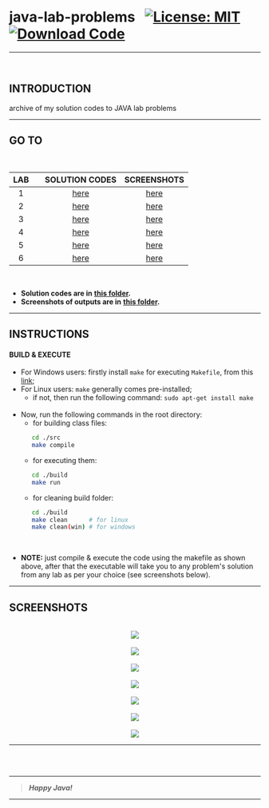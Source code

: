 # java-lab-problems &nbsp; [![License: MIT](https://img.shields.io/badge/License-MIT-yellow.svg)](https://opensource.org/licenses/MIT) [![Download Code](https://img.shields.io/badge/Download-Code-red.svg)](https://github.com/code-chaser/java-lab-problems/archive/refs/heads/main.zip)

___

<br>

## INTRODUCTION
archive of my solution codes to JAVA lab problems
___


## GO TO

<br>
   
|LAB||SOLUTION CODES|SCREENSHOTS|
|:-:|-|:-:|:-:|
|1||[here](./src/java_labs/lab_1)|[here](./screenshots/java_labs/lab_1)|
|2||[here](./src/java_labs/lab_2)|[here](./screenshots/java_labs/lab_2)|
|3||[here](./src/java_labs/lab_3)|[here](./screenshots/java_labs/lab_3)|
|4||[here](./src/java_labs/lab_4)|[here](./screenshots/java_labs/lab_4)|
|5||[here](./src/java_labs/lab_5)|[here](./screenshots/java_labs/lab_5)|
|6||[here](./src/java_labs/lab_5)|[here](./screenshots/java_labs/lab_5)|

<br>
   
- **Solution codes are in** [**this folder**](./src/java_labs)**.** 
- **Screenshots of outputs are in** [**this folder**](./screenshots/java_labs)**.**

___



## INSTRUCTIONS
#### BUILD & EXECUTE
- For Windows users: firstly install ` make ` for executing ` Makefile `, from this [link](https://stackoverflow.com/questions/32127524/how-to-install-and-use-make-in-windows);
- For Linux users: ` make ` generally comes pre-installed;
   - if not, then run the following command: ` sudo apt-get install make `
   <br>
- Now, run the following commands in the root directory:
   - for building class files: 
  ```bash
     cd ./src
     make compile
  ```
   - for executing them:
  ```bash
     cd ./build
     make run
  ```
   - for cleaning build folder:
  ```bash
     cd ./build
     make clean      # for linux
     make clean(win) # for windows
  ```

<br>

- **NOTE:** just compile & execute the code using the makefile as shown above, after that the executable will take you to any problem's solution from any lab as per your choice (see screenshots below).


___
## SCREENSHOTS

<br>

<div style="text-align:center"><img src="https://user-images.githubusercontent.com/63065397/132101657-6768d78f-2c86-4508-8406-2959047d82fe.png" /></div>
<br>
<div style="text-align:center"><img src="https://user-images.githubusercontent.com/63065397/132101670-635a6800-3e6a-4a7b-9eb3-ce6d60929282.png" /></div>
<br>
<div style="text-align:center"><img src="https://user-images.githubusercontent.com/63065397/132101685-678ea761-6155-481d-8021-b35ac2eb1305.png" /></div>
<br>
<div style="text-align:center"><img src="https://user-images.githubusercontent.com/63065397/132101698-2af0286c-8c46-4e0e-8d3f-1c966a46a26a.png" /></div>
<br>
<div style="text-align:center"><img src="https://user-images.githubusercontent.com/63065397/132101705-8607c534-f511-4b38-a2ea-9fdc43fbd5f0.png" /></div>
<br>
<div style="text-align:center"><img src="https://user-images.githubusercontent.com/63065397/132101742-01c1afdf-26d6-4c29-88c3-5f0859389126.png" /></div>
<br>
<div style="text-align:center"><img src="https://user-images.githubusercontent.com/63065397/132101754-7d81ec04-d643-425c-b631-2a122c15a3ee.png" /></div>

___

<br>
<br>

___
> ***Happy Java!***
___
